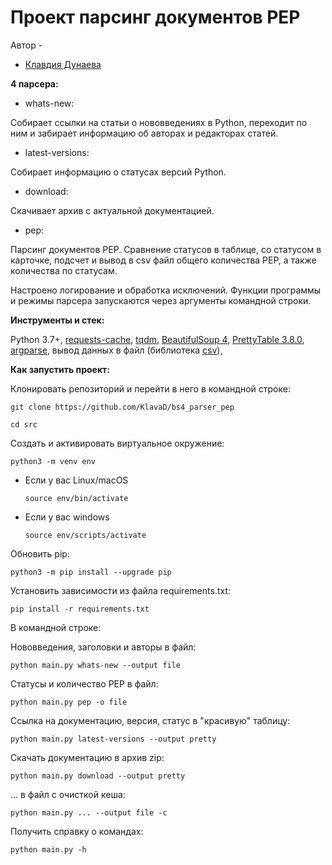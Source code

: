 # Проект парсинг документов PEP

Автор - 
*   [Клавдия Дунаева](https://www.t.me/klodunaeva)


**4 парсера:**

* whats-new:

Собирает ссылки на статьи о нововведениях в Python,
переходит по ним и забирает информацию об авторах и редакторах статей.
* latest-versions:

Собирает информацию о статусах версий Python.
* download:

Скачивает архив с актуальной документацией.
* pep:

Парсинг документов PEP. Сравнение статусов в таблице, со статусом в карточке, 
подсчет и вывод в csv файл общего количества PEP, а также количества по статусам.

Настроено логирование и обработка исключений.
Функции программы и режимы парсера запускаются через аргументы командной строки.

**Инструменты и стек:**

Python 3.7+, 
[requests-cache](https://requests-cache.readthedocs.io/en/latest/user_guide.html),
[tqdm](https://github.com/tqdm/tqdm),
[BeautifulSoup 4](https://beautiful-soup-4.readthedocs.io/en/latest/#), 
[PrettyTable 3.8.0](https://pypi.org/project/prettytable/),
[argparse](https://docs.python.org/3/library/argparse.html),
вывод данных в файл (библиотека [csv](https://docs.python.org/3/library/csv.html)),

**Как запустить проект:**

Клонировать репозиторий и перейти в него в командной строке:

```
git clone https://github.com/KlavaD/bs4_parser_pep
```

```
cd src
```

Создать и активировать виртуальное окружение:

```
python3 -m venv env
```

* Если у вас Linux/macOS

    ```
    source env/bin/activate
    ```

* Если у вас windows

    ```
    source env/scripts/activate
    ```

Обновить pip:

```
python3 -m pip install --upgrade pip
```

Установить зависимости из файла requirements.txt:

```
pip install -r requirements.txt
```

В командной строке:

Нововведения, заголовки и авторы в файл: 
```
python main.py whats-new --output file
```
Статусы и количество PEP в файл:
```
python main.py pep -o file
```
Ссылка на документацию, версия, статус в "красивую" таблицу: 
```
python main.py latest-versions --output pretty
```
Скачать документацию в архив zip: 
```
python main.py download --output pretty
```
... в файл с очисткой кеша: 
```
python main.py ... --output file -c
```
Получить справку о командах: 
```
python main.py -h
```